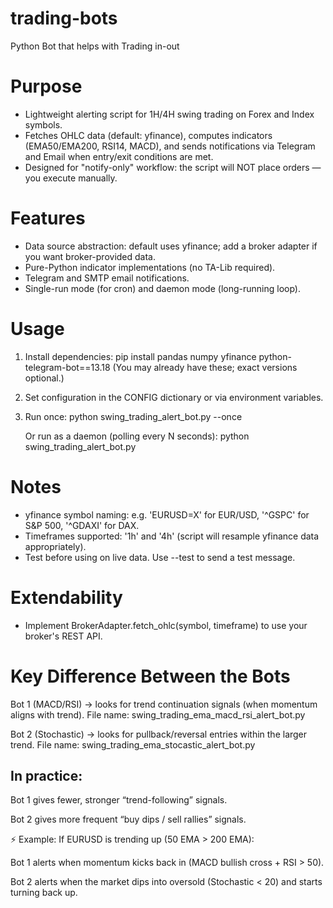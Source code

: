 # trading-bots
Python Bot that helps with Trading in-out

# Purpose
- Lightweight alerting script for 1H/4H swing trading on Forex and Index symbols.
- Fetches OHLC data (default: yfinance), computes indicators (EMA50/EMA200, RSI14, MACD),
  and sends notifications via Telegram and Email when entry/exit conditions are met.
- Designed for "notify-only" workflow: the script will NOT place orders — you execute manually.

# Features
- Data source abstraction: default uses yfinance; add a broker adapter if you want broker-provided data.
- Pure-Python indicator implementations (no TA-Lib required).
- Telegram and SMTP email notifications.
- Single-run mode (for cron) and daemon mode (long-running loop).

# Usage
1) Install dependencies:
   pip install pandas numpy yfinance python-telegram-bot==13.18
   (You may already have these; exact versions optional.)

2) Set configuration in the CONFIG dictionary or via environment variables.

3) Run once:
   python swing_trading_alert_bot.py --once

   Or run as a daemon (polling every N seconds):
   python swing_trading_alert_bot.py

# Notes
- yfinance symbol naming: e.g. 'EURUSD=X' for EUR/USD, '^GSPC' for S&P 500, '^GDAXI' for DAX.
- Timeframes supported: '1h' and '4h' (script will resample yfinance data appropriately).
- Test before using on live data. Use --test to send a test message.

# Extendability
- Implement BrokerAdapter.fetch_ohlc(symbol, timeframe) to use your broker's REST API.


# Key Difference Between the Bots

Bot 1 (MACD/RSI) → looks for trend continuation signals (when momentum aligns with trend). 
File name: swing_trading_ema_macd_rsi_alert_bot.py

Bot 2 (Stochastic) → looks for pullback/reversal entries within the larger trend. 
File name: swing_trading_ema_stocastic_alert_bot.py


## In practice:

Bot 1 gives fewer, stronger “trend-following” signals.

Bot 2 gives more frequent “buy dips / sell rallies” signals.


⚡ Example: If EURUSD is trending up (50 EMA > 200 EMA):

Bot 1 alerts when momentum kicks back in (MACD bullish cross + RSI > 50).

Bot 2 alerts when the market dips into oversold (Stochastic < 20) and starts turning back up.